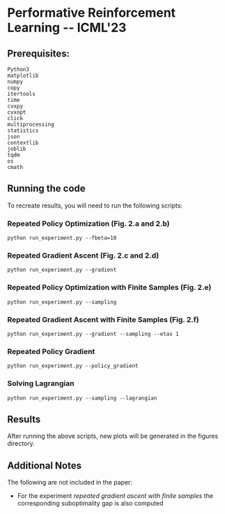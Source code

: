 # Performative Reinforcement Learning -- ICML'23

## Prerequisites:
```
Python3
matplotlib
numpy
copy
itertools
time
cvxpy
cvxopt
click
multiprocessing
statistics
json
contextlib
joblib
tqdm
os
cmath
```

## Running the code
To recreate results, you will need to run the following scripts:

### Repeated Policy Optimization (Fig. 2.a and 2.b)
```
python run_experiment.py --fbeta=10
```

### Repeated Gradient Ascent (Fig. 2.c and 2.d)
```
python run_experiment.py --gradient
```

### Repeated Policy Optimization with Finite Samples (Fig. 2.e)
```
python run_experiment.py --sampling
```

### Repeated Gradient Ascent with Finite Samples (Fig. 2.f)
```
python run_experiment.py --gradient --sampling --etas 1
```

### Repeated Policy Gradient
```
python run_experiment.py --policy_gradient
```

### Solving Lagrangian
```
python run_experiment.py --sampling --lagrangian
```

## Results

After running the above scripts, new plots will be generated in the figures directory.

## Additional Notes

The following are not included in the paper:
* For the experiment *repeated gradient ascent with finite samples* the corresponding suboptimality gap is also computed
